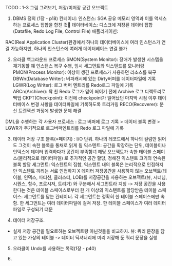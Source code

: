 TODO : 1-3 그림 그려보기, 저장/미저장 공간 오브젝트

1. DBMS 정의 (1장 - p18)
컨테이너: 
인스턴스: SGA 공유 메모리 영역과 이를 액세스 하는 프로세스 집합을 합친 것
데이터베이스: 디스크에 저장된 데이터 집합(Datafile, Redo Log File, Control File)
애플리케이션: 

RAC(Real Application Cluster)환경에서 하나의 데이터베이스에 여러 인스턴스가 연결 가능하지만, 하나의 인스턴스에 여러개 데이터베이스 연결 불가

2. 오라클 백그라운드 프로세스
SMON(System Monitor): 장애가 발생한 시스텝을 재기동할 떄 인스턴스 복구 수행, 임시 세그먼트와 익스텐드를 모니터랑
PMON(Process Monitor): 이상이 생긴 프로세스가 사용하던 리소스를 복구
DBWn(Database Writer): 버퍼캐시에 있는 Dirty버퍼를 데이터파일에 기록
LGWR(Log Writer): 로그 버퍼 엔트리를 Redo로그 파일에 기록
ARCn(Archiver): 꽉 찬 Redo 로그가 덮어 씌이기 전에 Archive 로그 디랙토리로 백업
CKPT(Checkpoint): 이전에 checkpoint가 일어났던 마지막 시점 이후 데이터베이스 변경 사항을 데이터파일에 기록하도록 트리거링
RECO(Recoverer): 분산 트랜잭션 과정에 발생한 문제 해결

DML을 수행하는 각 사용자 프로세스 : 로그 버퍼에 로그 기록 > 데이터 블록 변경 > LGWR가 주기적으로 로그버퍼엔트리를 Redo 로그 파일에 기록

3. 데이터 저장 구조
블록(=페이지) : I/O 단위. 하나의 레코드에서 하나의 컬럼만 읽어도 그것이 속한 블록을 통채로 읽게 됨
익스텐트: 공간을 확장하는 단위, 데이블이나 인덱스에 데이터 입력하다가 공간이 부족함녀 해당 오브젝트가 속한 테이블 스페이스(물리적으로 데이터파일) 로 추가적인 공간 할당, 정해진 익스텐트 크기의 연속된 블록 할당
세그먼트: 익스텐트의 집합, 익스텐트 내의 블록은 논리적으로 인접하지만 익스텐트 끼리는 서로 인접하지 X
        데이터 저장공간을 사용하지 않는 오브젝트(테이블, 인덱스, 파티션, 클러스터, LOB)를
        저장공간을 사용하는 오브젝트(뷰, 시너님, 시퀀스, 함수, 프로시저, 트리거)
        와 구분해서 세그먼트라 지칭 -> 저장 공간을 사용한다는 것은 테이블 스페이스로부터 한 개 이상의 익스텐트를 할당받음
테이블 스페이스: 세그먼트를 담는 컨테이너. 각 세그먼트는 정확히 한 테이블 스페이스에만 속함. 한 세그먼트는 여러 데이터파일에 걸쳐 저장. 
        한 테이블 스페이스가 여러 데이터 파일로 구성되기 떄문

4. 데이터 저장구조.
- 실제 저장 공간을 필요로하는 오브젝트랑 아닌것들을 비교하자.
뷰: 쿼리 문장을 담고 있는 가상의 테이블 -> 데이터 딕셔너리에 미리 저장해 둔 쿼리 문장을 실행

5. 오라클이 Undo를 사용하는 목적(1장 - p40)

6. 


